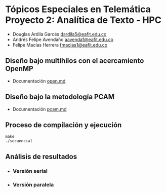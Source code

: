 # Tópicos Especiales en Telemática Proyecto 2: Analítica de Texto - HPC

- Douglas Ardila Garcés dardila5@eafit.edu.co
- Andrés Felipe Avendaño aavenda1@eafit.edu.co
- Felipe Macías Herrera fmacias1@eafit.edu.co

## Diseño bajo multihilos con el acercamiento OpenMP

- Documentación [open.md](openmp.md)

## Diseño bajo la metodología PCAM

- Documentación [pcam.md](pcam.md)

## Proceso de compilación y ejecución
    make
    ./secuencial

## Análisis de resultados
- ### Versión serial
- ### Versión paralela
